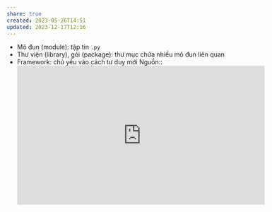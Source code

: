 ```yaml
---
share: true
created: 2023-05-26T14:51
updated: 2023-12-17T12:16
---
```

- Mô đun (module): tập tin `.py`
- Thư viện (library), gói (package): thư mục chứa nhiều mô đun liên quan
- Framework: chủ yếu vào cách tư duy mới
Nguồn:: <iframe width="560" height="315" src="https://www.youtube.com/embed/MztLZWibctI" title="YouTube video player" frameborder="0" allow="accelerometer; autoplay; clipboard-write; encrypted-media; gyroscope; picture-in-picture; web-share" referrerpolicy="strict-origin-when-cross-origin" allowfullscreen></iframe>
